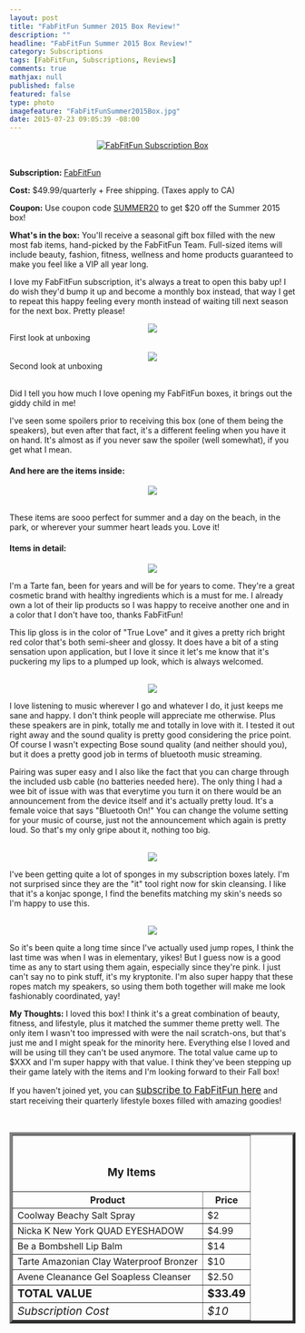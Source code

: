 ```yaml
---
layout: post
title: "FabFitFun Summer 2015 Box Review!"
description: ""
headline: "FabFitFun Summer 2015 Box Review!"
category: Subscriptions
tags: [FabFitFun, Subscriptions, Reviews]
comments: true
mathjax: null
published: false
featured: false
type: photo
imagefeature: "FabFitFunSummer2015Box.jpg"
date: 2015-07-23 09:05:39 -08:00
---
```


<center><a href="http://fabfitfun-vip.evyy.net/c/164125/63686/1731" target="_blank">
<img src="/images/FabFitFunSummer2015Box2.jpg" border="0" style="border:none;max-width:100%;" alt="FabFitFun Subscription Box" />
</a></center>
<br>

<p><b>Subscription:</b> <a href="http://fabfitfun-vip.evyy.net/c/164125/63686/1731" target="_blank">FabFitFun</a></p>
<p><b>Cost:</b> $49.99/quarterly + Free shipping. (Taxes apply to CA)</p>
<p><b>Coupon:</b> Use coupon code <a href="http://fabfitfun-vip.evyy.net/c/164125/63686/1731" target="_blank">SUMMER20</a> to get $20 off the Summer 2015 box!</p>
<p><b>What's in the box:</b> You'll receive a seasonal gift box filled with the new most fab items, hand-picked by the FabFitFun Team. Full-sized items will include beauty, fashion, fitness, wellness and home products guaranteed to make you feel like a VIP all year long.</p>

<p>I love my FabFitFun subscription, it's always a treat to open this baby up! I do wish they'd bump it up and become a monthly box instead, that way I get to repeat this happy feeling every month instead of waiting till next season for the next box. Pretty please!</p>


<center><img src="/images/FabFitFunSpring2015OpenBox2.jpg"></center>
<figcaption>First look at unboxing</figcaption>
<br>

<center><img src="/images/FabFitFunSpring2015OpenBox.jpg"></center>
<figcaption>Second look at unboxing</figcaption>
<br>

<p>Did I tell you how much I love opening my FabFitFun boxes, it brings out the giddy child in me!</p>

<p>I've seen some spoilers prior to receiving this box (one of them being the speakers), but even after that fact, it's a different feeling when you have it on hand. It's almost as if you never saw the spoiler (well somewhat), if you get what I mean.</p>

<H4>And here are the items inside:</H4>
<center><img src="/images/FabFitFunSummer2015Items.jpg"></center>
<br>

<p>These items are sooo perfect for summer and a day on the beach, in the park, or wherever your summer heart leads you. Love it!</p>

<H4>Items in detail:</H4>

<center><img src="/images/FabFitFunSummer2015Lip.jpg"></center>
<p>I'm a Tarte fan, been for years and will be for years to come. They're a great cosmetic brand with healthy ingredients which is a must for me. I already own a lot of their lip products so I was happy to receive another one and in a color that I don't have too, thanks FabFitFun!</p>
<p>This lip gloss is in the color of "True Love" and it gives a pretty rich bright red color that's both semi-sheer and glossy. It does have a bit of a sting sensation upon application, but I love it since it let's me know that it's puckering my lips to a plumped up look, which is always welcomed.</p>
<br>

<center><img src="/images/FabFitFunSummer2015Speakers2.jpg"></center>
<p>I love listening to music wherever I go and whatever I do, it just keeps me sane and happy. I don't think people will appreciate me otherwise. Plus these speakers are in pink, totally me and totally in love with it. I tested it out right away and the sound quality is pretty good considering the price point. Of course I wasn't expecting Bose sound quality (and neither should you), but it does a pretty good job in terms of bluetooth music streaming.</p>
<p>Pairing was super easy and I also like the fact that you can charge through the included usb cable (no batteries needed here). The only thing I had a wee bit of issue with was that everytime you turn it on there would be an announcement from the device itself and it's actually pretty loud. It's a female voice that says "Bluetooth On!" You can change the volume setting for your music of course, just not the announcement which again is pretty loud. So that's my only gripe about it, nothing too big.</p>
<br>

<center><img src="/images/FabFitFunSummer2015Sponge.jpg"></center>
<p>I've been getting quite a lot of sponges in my subscription boxes lately. I'm not surprised since they are the "it" tool right now for skin cleansing. I like that it's a konjac sponge, I find the benefits matching my skin's needs so I'm happy to use this.</p>
<br>

<center><img src="/images/FabFitFunSummer2015Jumprope.jpg"></center>
<p>So it's been quite a long time since I've actually used jump ropes, I think the last time was when I was in elementary, yikes! But I guess now is a good time as any to start using them again, especially since they're pink. I just can't say no to pink stuff, it's my kryptonite. I'm also super happy that these ropes match my speakers, so using them both together will make me look fashionably coordinated, yay!</p>

<p><i class="icon-exclamation-sign"></i><b> My Thoughts:</b> I loved this box! I think it's a great combination of beauty, fitness, and lifestyle, plus it matched the summer theme pretty well. The only item I wasn't too impressed with were the nail scratch-ons, but that's just me and I might speak for the minority here. Everything else I loved and will be using till they can't be used anymore. The total value came up to $XXX and I'm super happy with that value. I think they've been stepping up their game lately with the items and I'm looking forward to their Fall box!</p>

<p>If you haven't joined yet, you can <a href="http://fabfitfun-vip.evyy.net/c/164125/63686/1731" target="_blank"><big>subscribe to FabFitFun here</big></a> and start receiving their quarterly lifestyle boxes filled with amazing goodies!</p>
<br>

<TABLE  BORDER="5">
   <TR>
      <TH COLSPAN="2">
         <H3><BR><center>My Items</center></H3>
      </TH>
   </TR>
      <TH>Product</TH>
      <TH>Price</TH>
  <TR>
      <TD>Coolway Beachy Salt Spray</TD>
      <TD>$2</TD>
   </TR>
   <TR>
      <TD>Nicka K New York QUAD EYESHADOW</TD>
      <TD>$4.99</TD>
   </TR>
    <TR>
      <TD>Be a Bombshell Lip Balm</TD>
      <TD>$14</TD>
   </TR>
    <TR>
      <TD>Tarte Amazonian Clay Waterproof Bronzer</TD>
      <TD>$10</TD>
   </TR>
    <TR>
      <TD>Avene Cleanance Gel Soapless Cleanser</TD>
      <TD>$2.50</TD>
   </TR>
   <TR>
      <TD><b><big>TOTAL VALUE</big></b></TD>
      <TD><b><big>$33.49</big></b></TD>
   </TR>
   <TR>
      <TD><i><big>Subscription Cost</big></i></TD>
      <TD><i><big>$10</big></i></TD>
   </TR>
</TABLE>
